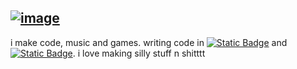 [![image](https://img.shields.io/badge/Socials-white?style=flat-square&labelColor=121216&logo=github&logoColor=ffffff)](https://shyllis.github.io/shyllis/)
------
i make code, music and games. writing code in [![Static Badge](https://img.shields.io/badge/Haxe-white?style=flat-square&logo=haxe&logoColor=000000)](https://en.wikipedia.org/wiki/Haxe) and [![Static Badge](https://img.shields.io/badge/C++-white?style=flat-square&logo=cplusplus&logoColor=000000)](https://en.wikipedia.org/wiki/C%2B%2B). i love making silly stuff n shitttt
